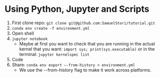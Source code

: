 # Using Python, Jupyter and Scripts


1. First clone repo: `git clone git@github.com:SamuelStori/tutorial.git`
2. `conda env create -f environment.yml`
3. Open shell
4. `jupyter notebook`
	- Maybe at first you want to check that you are running in the actual kernel that you want: `import sys; print(sys.executable)` or in the terminal: `jupyter kernelspec list`
5. Code
6. Share: `conda env export –-from-history > environment.yml`
	- We use the --from-history flag to make it work across platforms.

